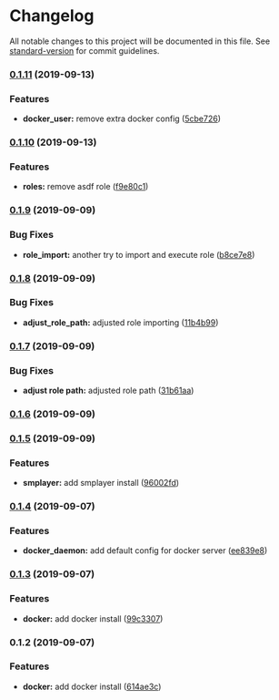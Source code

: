 # Changelog

All notable changes to this project will be documented in this file. See [standard-version](https://github.com/conventional-changelog/standard-version) for commit guidelines.

### [0.1.11](https://github.com/darylwalsh/ansible-daryl-arch/compare/v0.1.10...v0.1.11) (2019-09-13)


### Features

* **docker_user:** remove extra docker config ([5cbe726](https://github.com/darylwalsh/ansible-daryl-arch/commit/5cbe726))

### [0.1.10](https://github.com/darylwalsh/ansible-daryl-arch/compare/v0.1.9...v0.1.10) (2019-09-13)


### Features

* **roles:** remove asdf role ([f9e80c1](https://github.com/darylwalsh/ansible-daryl-arch/commit/f9e80c1))

### [0.1.9](https://github.com/darylwalsh/ansible-daryl-arch/compare/v0.1.8...v0.1.9) (2019-09-09)


### Bug Fixes

* **role_import:** another try to import and execute role ([b8ce7e8](https://github.com/darylwalsh/ansible-daryl-arch/commit/b8ce7e8))

### [0.1.8](https://github.com/darylwalsh/ansible-daryl-arch/compare/v0.1.7...v0.1.8) (2019-09-09)


### Bug Fixes

* **adjust_role_path:** adjusted role importing ([11b4b99](https://github.com/darylwalsh/ansible-daryl-arch/commit/11b4b99))

### [0.1.7](https://github.com/darylwalsh/ansible-daryl-arch/compare/v0.1.6...v0.1.7) (2019-09-09)


### Bug Fixes

* **adjust role path:** adjusted role path ([31b61aa](https://github.com/darylwalsh/ansible-daryl-arch/commit/31b61aa))

### [0.1.6](https://github.com/darylwalsh/ansible-daryl-arch/compare/v0.1.5...v0.1.6) (2019-09-09)

### [0.1.5](https://github.com/darylwalsh/ansible-daryl-arch/compare/v0.1.4...v0.1.5) (2019-09-09)


### Features

* **smplayer:** add smplayer install ([96002fd](https://github.com/darylwalsh/ansible-daryl-arch/commit/96002fd))

### [0.1.4](https://github.com/darylwalsh/ansible-daryl-arch/compare/v0.1.3...v0.1.4) (2019-09-07)


### Features

* **docker_daemon:** add default config for docker server ([ee839e8](https://github.com/darylwalsh/ansible-daryl-arch/commit/ee839e8))

### [0.1.3](https://github.com/darylwalsh/ansible-daryl-arch/compare/v0.1.2...v0.1.3) (2019-09-07)


### Features

* **docker:** add docker install ([99c3307](https://github.com/darylwalsh/ansible-daryl-arch/commit/99c3307))

### 0.1.2 (2019-09-07)


### Features

* **docker:** add docker install ([614ae3c](https://github.com/darylwalsh/ansible-daryl-arch/commit/614ae3c))
